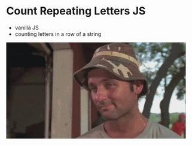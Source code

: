 # Count Repeating Letters  JS

- vanilla JS
- counting letters in a row of a string

![sothatsnice](img/nice.gif)